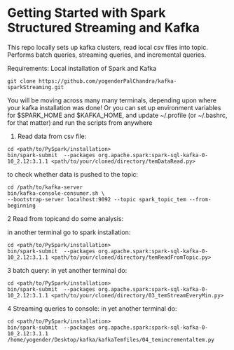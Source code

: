 # Getting Started with Spark Structured Streaming and Kafka
This repo locally sets up kafka clusters, read local csv files into topic. Performs batch queries, streaming queries, and incremental queries.

Requirements: 
Local installation of Spark and Kafka
```
git clone https://github.com/yogenderPalChandra/kafka-sparkStreaming.git
```

You will be moving across many many terminals, depending upon where your kafka installation was done! Or you can set up environment variables for $SPARK_HOME
and $KAFKA_HOME, and update ~/.profile (or ~/.bashrc, for that matter) and run the scripts from anywhere

1. Read data from csv file:

```
cd <path/to/PySpark/installation>
bin/spark-submit  --packages org.apache.spark:spark-sql-kafka-0-10_2.12:3.1.1 <path/to/your/cloned/directory/temDataRead.py>

```
to check whether data is pushed to the topic:
```
cd /path/to/kafka-server
bin/kafka-console-consumer.sh \
--bootstrap-server localhost:9092 --topic spark_topic_tem --from-beginning
```

2 Read from topicand do some analysis:

in another terminal go to spark installation:
```
cd <path/to/PySpark/installation>
bin/spark-submit  --packages org.apache.spark:spark-sql-kafka-0-10_2.12:3.1.1 <path/to/your/cloned/directory/temReadFromTopic.py>
```

3 batch query:
in yet another terminal do:

```
cd <path/to/PySpark/installation>
bin/spark-submit  --packages org.apache.spark:spark-sql-kafka-0-10_2.12:3.1.1 <path/to/your/cloned/directory/03_temStreamEveryMin.py>
```

4 Streaming queries to console:
in yet another terminal do:

```
cd <path/to/PySpark/installation>
bin/spark-submit  --packages org.apache.spark:spark-sql-kafka-0-10_2.12:3.1.1 /home/yogender/Desktop/kafka/kafkaTemfiles/04_temincrementaltem.py
```
